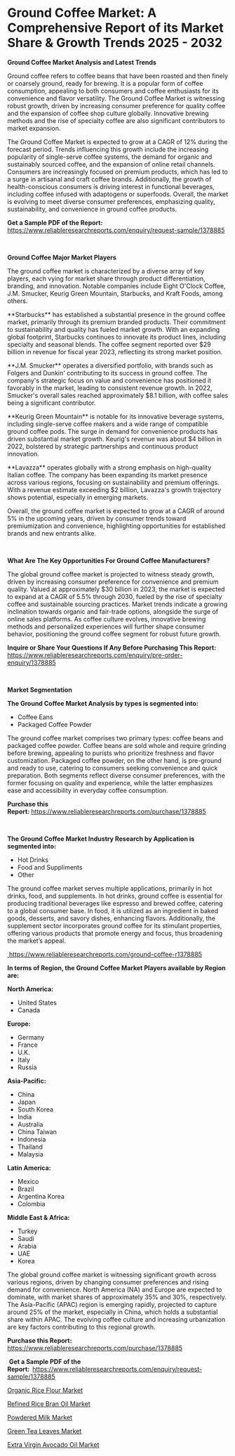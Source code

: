 <p><h1>Ground Coffee Market: A Comprehensive Report of its Market Share & Growth Trends 2025 - 2032</h1></p><p><strong>Ground Coffee Market Analysis and Latest Trends</strong></p>
<p><p>Ground coffee refers to coffee beans that have been roasted and then finely or coarsely ground, ready for brewing. It is a popular form of coffee consumption, appealing to both consumers and coffee enthusiasts for its convenience and flavor versatility. The Ground Coffee Market is witnessing robust growth, driven by increasing consumer preference for quality coffee and the expansion of coffee shop culture globally. Innovative brewing methods and the rise of specialty coffee are also significant contributors to market expansion.</p><p>The Ground Coffee Market is expected to grow at a CAGR of 12% during the forecast period. Trends influencing this growth include the increasing popularity of single-serve coffee systems, the demand for organic and sustainably sourced coffee, and the expansion of online retail channels. Consumers are increasingly focused on premium products, which has led to a surge in artisanal and craft coffee brands. Additionally, the growth of health-conscious consumers is driving interest in functional beverages, including coffee infused with adaptogens or superfoods. Overall, the market is evolving to meet diverse consumer preferences, emphasizing quality, sustainability, and convenience in ground coffee products.</p></p>
<p><strong>Get a Sample PDF of the Report:&nbsp;</strong> <a href="https://www.reliableresearchreports.com/enquiry/request-sample/1378885?utm_campaign=8&utm_medium=2&utm_source=Github&utm_content=ia&utm_term=14022025&utm_id=ground-coffee">https://www.reliableresearchreports.com/enquiry/request-sample/1378885</a></p>
<p>&nbsp;</p>
<p><strong>Ground Coffee Major Market Players</strong></p>
<p><p>The ground coffee market is characterized by a diverse array of key players, each vying for market share through product differentiation, branding, and innovation. Notable companies include Eight O'Clock Coffee, J.M. Smucker, Keurig Green Mountain, Starbucks, and Kraft Foods, among others.</p><p>**Starbucks** has established a substantial presence in the ground coffee market, primarily through its premium branded products. Their commitment to sustainability and quality has fueled market growth. With an expanding global footprint, Starbucks continues to innovate its product lines, including specialty and seasonal blends. The coffee segment reported over $29 billion in revenue for fiscal year 2023, reflecting its strong market position.</p><p>**J.M. Smucker** operates a diversified portfolio, with brands such as Folgers and Dunkin' contributing to its success in ground coffee. The company's strategic focus on value and convenience has positioned it favorably in the market, leading to consistent revenue growth. In 2022, Smucker's overall sales reached approximately $8.1 billion, with coffee sales being a significant contributor.</p><p>**Keurig Green Mountain** is notable for its innovative beverage systems, including single-serve coffee makers and a wide range of compatible ground coffee pods. The surge in demand for convenience products has driven substantial market growth. Keurig's revenue was about $4 billion in 2022, bolstered by strategic partnerships and continuous product innovation.</p><p>**Lavazza** operates globally with a strong emphasis on high-quality Italian coffee. The company has been expanding its market presence across various regions, focusing on sustainability and premium offerings. With a revenue estimate exceeding $2 billion, Lavazza's growth trajectory shows potential, especially in emerging markets.</p><p>Overall, the ground coffee market is expected to grow at a CAGR of around 5% in the upcoming years, driven by consumer trends toward premiumization and convenience, highlighting opportunities for established brands and new entrants alike.</p></p>
<p>&nbsp;</p>
<p><strong>What Are The Key Opportunities For Ground Coffee Manufacturers?</strong></p>
<p><p>The global ground coffee market is projected to witness steady growth, driven by increasing consumer preference for convenience and premium quality. Valued at approximately $30 billion in 2023, the market is expected to expand at a CAGR of 5.5% through 2030, fueled by the rise of specialty coffee and sustainable sourcing practices. Market trends indicate a growing inclination towards organic and fair-trade options, alongside the surge of online sales platforms. As coffee culture evolves, innovative brewing methods and personalized experiences will further shape consumer behavior, positioning the ground coffee segment for robust future growth.</p></p>
<p><strong>Inquire or Share Your Questions If Any Before Purchasing This Report:</strong> <a href="https://www.reliableresearchreports.com/enquiry/pre-order-enquiry/1378885?utm_campaign=8&utm_medium=2&utm_source=Github&utm_content=ia&utm_term=14022025&utm_id=ground-coffee">https://www.reliableresearchreports.com/enquiry/pre-order-enquiry/1378885</a></p>
<p>&nbsp;</p>
<p><strong>Market Segmentation</strong></p>
<p><strong>The Ground Coffee Market Analysis by types is segmented into:</strong></p>
<p><ul><li>Coffee Eans</li><li>Packaged Coffee Powder</li></ul></p>
<p><p>The ground coffee market comprises two primary types: coffee beans and packaged coffee powder. Coffee beans are sold whole and require grinding before brewing, appealing to purists who prioritize freshness and flavor customization. Packaged coffee powder, on the other hand, is pre-ground and ready to use, catering to consumers seeking convenience and quick preparation. Both segments reflect diverse consumer preferences, with the former focusing on quality and experience, while the latter emphasizes ease and accessibility in everyday coffee consumption.</p></p>
<p><strong>Purchase this Report:&nbsp;</strong><a href="https://www.reliableresearchreports.com/purchase/1378885?utm_campaign=8&utm_medium=2&utm_source=Github&utm_content=ia&utm_term=14022025&utm_id=ground-coffee">https://www.reliableresearchreports.com/purchase/1378885</a></p>
<p>&nbsp;</p>
<p><strong>The Ground Coffee Market Industry Research by Application is segmented into:</strong></p>
<p><ul><li>Hot Drinks</li><li>Food and Suppliments</li><li>Other</li></ul></p>
<p><p>The ground coffee market serves multiple applications, primarily in hot drinks, food, and supplements. In hot drinks, ground coffee is essential for producing traditional beverages like espresso and brewed coffee, catering to a global consumer base. In food, it is utilized as an ingredient in baked goods, desserts, and savory dishes, enhancing flavors. Additionally, the supplement sector incorporates ground coffee for its stimulant properties, offering various products that promote energy and focus, thus broadening the market’s appeal.</p></p>
<p><a href="https://www.reliableresearchreports.com/ground-coffee-r1378885?utm_campaign=8&utm_medium=2&utm_source=Github&utm_content=ia&utm_term=14022025&utm_id=ground-coffee">&nbsp;https://www.reliableresearchreports.com/ground-coffee-r1378885</a></p>
<p><strong>In terms of Region, the Ground Coffee Market Players available by Region are:</strong></p>
<p>
    <p> <strong> North America: </strong>
        <ul>
            <li>United States</li>
            <li>Canada</li>
        </ul>
        </p> 
    <p> <strong> Europe: </strong>
        <ul>
            <li>Germany</li>
            <li>France</li>
            <li>U.K.</li>
            <li>Italy</li>
            <li>Russia</li>
        </ul>
        </p> 
    <p> <strong> Asia-Pacific: </strong>
        <ul>
            <li>China</li>
            <li>Japan</li>
            <li>South Korea</li>
            <li>India</li>
            <li>Australia</li>
            <li>China Taiwan</li>
            <li>Indonesia</li>
            <li>Thailand</li>
            <li>Malaysia</li>
        </ul>
        </p> 
    <p> <strong> Latin America: </strong>
        <ul>
            <li>Mexico</li>
            <li>Brazil</li>
            <li>Argentina Korea</li>
            <li>Colombia</li>
        </ul>
        </p> 
    <p> <strong> Middle East & Africa: </strong>
        <ul>
            <li>Turkey</li>
            <li>Saudi</li>
            <li>Arabia</li>
            <li>UAE</li>
            <li>Korea</li>
        </ul>
    </p>
    </p>
<p><p>The global ground coffee market is witnessing significant growth across various regions, driven by changing consumer preferences and rising demand for convenience. North America (NA) and Europe are expected to dominate, with market shares of approximately 35% and 30%, respectively. The Asia-Pacific (APAC) region is emerging rapidly, projected to capture around 25% of the market, especially in China, which holds a substantial share within APAC. The evolving coffee culture and increasing urbanization are key factors contributing to this regional growth.</p></p>
<p><strong>Purchase this Report: </strong><a href="https://www.reliableresearchreports.com/purchase/1378885?utm_campaign=8&utm_medium=2&utm_source=Github&utm_content=ia&utm_term=14022025&utm_id=ground-coffee">https://www.reliableresearchreports.com/purchase/1378885</a></p>
<p>&nbsp;<strong>Get a Sample PDF of the Report:&nbsp;&nbsp;</strong><a href="https://www.reliableresearchreports.com/enquiry/request-sample/1378885?utm_campaign=8&utm_medium=2&utm_source=Github&utm_content=ia&utm_term=14022025&utm_id=ground-coffee">https://www.reliableresearchreports.com/enquiry/request-sample/1378885</a></p>
<p><strong></strong></p>
<p><p><a href="https://github.com/dingharhouma/Market-Research-Report-List-1/blob/main/organic-rice-flour-market.md?utm_campaign=8&utm_medium=2&utm_source=Github&utm_content=ia&utm_term=14022025&utm_id=ground-coffee">Organic Rice Flour Market</a></p><p><a href="https://github.com/tashiafun920/Market-Research-Report-List-1/blob/main/refined-rice-bran-oil-market.md?utm_campaign=8&utm_medium=2&utm_source=Github&utm_content=ia&utm_term=14022025&utm_id=ground-coffee">Refined Rice Bran Oil Market</a></p><p><a href="https://github.com/ezahdyre/Market-Research-Report-List-1/blob/main/powdered-milk-market.md?utm_campaign=8&utm_medium=2&utm_source=Github&utm_content=ia&utm_term=14022025&utm_id=ground-coffee">Powdered Milk Market</a></p><p><a href="https://github.com/verikaahova/Market-Research-Report-List-1/blob/main/green-tea-leaves-market.md?utm_campaign=8&utm_medium=2&utm_source=Github&utm_content=ia&utm_term=14022025&utm_id=ground-coffee">Green Tea Leaves Market</a></p><p><a href="https://github.com/tshumaalzlam0/Market-Research-Report-List-1/blob/main/extra-virgin-avocado-oil-market.md?utm_campaign=8&utm_medium=2&utm_source=Github&utm_content=ia&utm_term=14022025&utm_id=ground-coffee">Extra Virgin Avocado Oil Market</a></p></p>